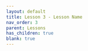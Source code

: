 ```yaml
---
layout: default
title: Lesson 3 - Lesson Name
nav_order: 3
parent: Lessons
has_children: true
blank: true
---
```

<!-- 
Suppose you had multiple lessons, but one lesson is particularly long. 
If you want to split up a lesson into sub-lessons, use this parent lesson template. It looks and functions a lot like the lessonsPage page, however it's meant for one lesson.
-->